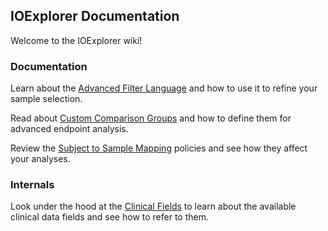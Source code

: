 ## IOExplorer Documentation

Welcome to the IOExplorer wiki!

### Documentation

Learn about the [Advanced Filter Language](documentation/advanced-filter-language.md) and how to use it to refine your sample selection.

Read about [Custom Comparison Groups](documentation/custom-comparison-groups.md) and how to define them for advanced endpoint analysis.

Review the [Subject to Sample Mapping](documentation/subject-to-sample-mapping.md) policies and see how they affect your analyses.

### Internals

Look under the hood at the [Clinical Fields](internals/clinical-fields.md) to learn about the available clinical data fields and see how to refer to them.
